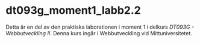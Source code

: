 # dt093g_moment1_labb2.2
Detta är en del av den praktiska laborationen i moment 1 i delkurs _DT093G - Webbutveckling II_. Denna kurs ingår i Webbutveckling vid Mittuniversitetet.